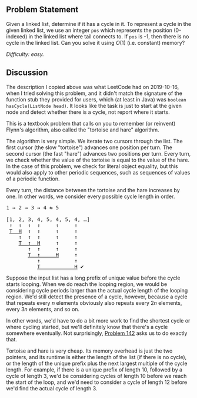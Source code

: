 Problem Statement
-----------------

Given a linked list, determine if it has a cycle in it. To represent a cycle in
the given linked list, we use an integer `pos` which represents the position
(0-indexed) in the linked list where tail connects to. If `pos` is -1, then
there is no cycle in the linked list. Can you solve it using *O*(1) (i.e.
constant) memory?

*Difficulty: easy.*

Discussion
----------

The description I copied above was what LeetCode had on 2019-10-16, when I tried
solving this problem, and it didn't match the signature of the function stub
they provided for users, which (at least in Java) was `boolean hasCycle(ListNode
head)`. It looks like the task is just to start at the given node and detect
whether there is a cycle, not report where it starts.

This is a textbook problem that calls on you to remember (or reinvent) Flynn's
algorithm, also called the "tortoise and hare" algorithm.

The algorithm is very simple. We iterate two cursors through the list. The first
cursor (the slow "tortoise") advances one position per turn. The second cursor
(the fast "hare") advances two positions per turn. Every turn, we check whether
the value of the tortoise is equal to the value of the hare. In the case of this
problem, we check for literal object equality, but this would also apply to
other periodic sequences, such as sequences of values of a periodic function.

Every turn, the distance between the tortoise and the hare increases by one. In
other words, we consider every possible cycle length in order.

<pre><tt>1 &rarr; 2 &rarr; 3 &rarr; 4 &#x21c6 5</tt>

<tt>[1, 2, 3, 4, 5, 4, 5, 4, &hellip;]
 &uarr;  &uarr;  &uarr;  &uarr;     &uarr;     &uarr;
 <u>T  H</u>  &uarr;  &uarr;     &uarr;     &uarr;
    &uarr;  &uarr;  &uarr;     &uarr;     &uarr;
    <u>T  &uarr;  H</u>     &uarr;     &uarr;
       &uarr;  &uarr;     &uarr;     &uarr;
       <u>T  &uarr;     H</u>     &uarr;
          &uarr;           &uarr;
          <u>T           H</u> &#x2714;</tt>
</pre>

Suppose the input list has a long prefix of unique value before the cycle starts
looping. When we do reach the looping region, we would be considering cycle
periods larger than the actual cycle length of the looping region. We'd still
detect the presence of a cycle, however, because a cycle that repeats every *n*
elements obviously also repeats every 2*n* elements, every 3*n* elements, and so
on.

In other words, we'd have to do a bit more work to find the shortest cycle or
where cycling started, but we'll definitely know that there's a cycle somewhere
eventually. Not surprisingly, [Problem 142](../leet142) asks us to do exactly
that.

Tortoise and hare is very cheap. Its memory overhead is just the two pointers,
and its runtime is either the length of the list (if there is no cycle), or the
length of the unique prefix plus the next largest multiple of the cycle length.
For example, if there is a unique prefix of length 10, followed by a cycle of
length 3, we'd be considering cycles of length 10 before we reach the start of
the loop, and we'd need to consider a cycle of length 12 before we'd find the
actual cycle of length 3.
